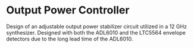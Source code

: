 # Output Power Controller

Design of an adjustable output power stabilizer circuit utilized in a 12 GHz synthesizer. 
Designed with both the ADL6010 and the LTC5564 envelope detectors due to the long lead time of the ADL6010.